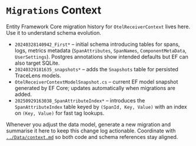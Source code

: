 # `Migrations` Context

Entity Framework Core migration history for `OtelReceiverContext` lives here. Use it to understand schema evolution.

- `20240328140942_First*` – initial schema introducing tables for spans, logs, metrics metadata (`SpanAttributes`, `SpanNames`, `ComponentMetaData`, `UserSettings`). Postgres annotations show intended defaults but EF can also target SQLite.
- `20240329181635_snapshots*` – adds the `Snapshots` table for persisted TraceLens models.
- `OtelReceiverContextModelSnapshot.cs` – current EF model snapshot generated by EF Core; updates automatically when migrations are added.
- `20250929163038_SpanAttributeIndex*` – introduces the `SpanAttributeIndex` table keyed by `(SpanId, Key, Value)` with an index on `(Key, Value)` for fast tag lookups.

Whenever you adjust the data model, generate a new migration and summarise it here to keep this change log actionable. Coordinate with [`../Data/context.md`](../Data/context.md) so both code and schema references stay aligned.
